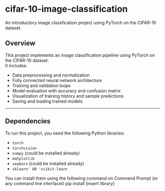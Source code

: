 # cifar-10-image-classification
An introductory image classfication project using PyTorch on the CIFAR-10 dataset. 

## Overview
This project implements an image classification pipeline using PyTorch on the CIFAR-10 dataset.  
It includes:  
- Data preprocessing and normalization  
- Fully connected neural network architecture  
- Training and validation loops  
- Model evaluation with accuracy and confusion matrix  
- Visualization of training history and sample predictions  
- Saving and loading trained models  

---

## Dependencies
To run this project, you need the following Python libraries:
- `torch`  
- `torchvision`  
- `numpy`  (could be installed already)
- `matplotlib`  
- `seaborn`  (could be installed already)
- `sklearn' OR 'scikit-learn`  

You can install them using the following command on Command Prompt (or any command line interface0
pip install [insert library] 
